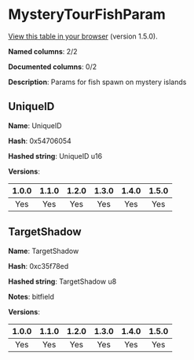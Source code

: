# MysteryTourFishParam
[View this table in your browser](MysteryTourFishParam-value.md) (version 1.5.0).

**Named columns**: 2/2

**Documented columns**: 0/2

**Description**: Params for fish spawn on mystery islands
## UniqueID

**Name**: UniqueID

**Hash**: 0x54706054

**Hashed string**: UniqueID u16

**Versions**: 

 | 1.0.0 | 1.1.0 | 1.2.0 | 1.3.0 | 1.4.0 | 1.5.0 |
|:--:|:--:|:--:|:--:|:--:|:--:|
| Yes | Yes | Yes | Yes | Yes | Yes| 


## TargetShadow

**Name**: TargetShadow

**Hash**: 0xc35f78ed

**Hashed string**: TargetShadow u8

**Notes**: bitfield

**Versions**: 

 | 1.0.0 | 1.1.0 | 1.2.0 | 1.3.0 | 1.4.0 | 1.5.0 |
|:--:|:--:|:--:|:--:|:--:|:--:|
| Yes | Yes | Yes | Yes | Yes | Yes| 


